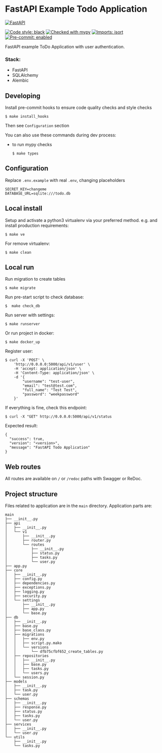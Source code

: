 FastAPI Example Todo Application
====================

[![FastAPI](https://img.shields.io/badge/FastAPI-005571?style=for-the-badge&logo=fastapi)](https://github.com/tiangolo/fastapi)

[![Code style: black](https://img.shields.io/badge/code%20style-black-000000.svg)](https://github.com/psf/black)
[![Checked with mypy](http://www.mypy-lang.org/static/mypy_badge.svg)](http://mypy-lang.org/)
[![Imports: isort](https://img.shields.io/badge/%20imports-isort-%231674b1?style=flat&labelColor=ef8336)](https://pycqa.github.io/isort/)
[![Pre-commit: enabled](https://img.shields.io/badge/pre--commit-enabled-brightgreen?logo=pre-commit&logoColor=white&style=flat)](https://github.com/pre-commit/pre-commit)

FastAPI example ToDo Application with user authentication.

### Stack:
- FastAPI
- SQLAlchemy
- Alembic

Developing
-----------

Install pre-commit hooks to ensure code quality checks and style checks


    $ make install_hooks

Then see `Configuration` section

You can also use these commands during dev process:

- to run mypy checks


      $ make types

Configuration
--------------

Replace `.env.example` with real `.env`, changing placeholders

```
SECRET_KEY=changeme
DATABASE_URL=sqlite:///todo.db
```

Local install
-------------

Setup and activate a python3 virtualenv via your preferred method. e.g. and install production requirements:

    $ make ve

For remove virtualenv:

    $ make clean


Local run
-------------
Run migration to create tables

    $ make migrate

Run pre-start script to check database:

    $  make check_db

Run server with settings:

    $ make runserver

Or run project in docker:

    $ make docker_up

Register user:

    $ curl -X 'POST' \
        'http://0.0.0.0:5000/api/v1/user' \
        -H 'accept: application/json' \
        -H 'Content-Type: application/json' \
        -d '{
            "username": "test-user",
            "email": "test@test.com",
            "full_name": "Test Test",
            "password": "weekpassword"
        }'

If everything is fine, check this endpoint:

    $ curl -X "GET" http://0.0.0.0:5000/api/v1/status

Expected result:

```
{
  "success": true,
  "version": "<version>",
  "message": "FastAPI Todo Application"
}
```


Web routes
----------
All routes are available on ``/`` or ``/redoc`` paths with Swagger or ReDoc.


Project structure
-----------------
Files related to application are in the ``main`` directory.
Application parts are:
```text
main
├── __init__.py
├── api
│   ├── __init__.py
│   └── v1
│       ├── __init__.py
│       ├── router.py
│       └── routes
│           ├── __init__.py
│           ├── status.py
│           ├── tasks.py
│           └── user.py
├── app.py
├── core
│   ├── __init__.py
│   ├── config.py
│   ├── dependencies.py
│   ├── exceptions.py
│   ├── logging.py
│   ├── security.py
│   └── settings
│       ├── __init__.py
│       ├── app.py
│       └── base.py
├── db
│   ├── __init__.py
│   ├── base.py
│   ├── base_class.py
│   ├── migrations
│   │   ├── env.py
│   │   ├── script.py.mako
│   │   └── versions
│   │       └── dfb75cfbf652_create_tables.py
│   ├── repositories
│   │   ├── __init__.py
│   │   ├── base.py
│   │   ├── tasks.py
│   │   └── users.py
│   └── session.py
├── models
│   ├── __init__.py
│   ├── task.py
│   └── user.py
├── schemas
│   ├── __init__.py
│   ├── response.py
│   ├── status.py
│   ├── tasks.py
│   └── user.py
├── services
│   ├── __init__.py
│   └── user.py
└── utils
    ├── __init__.py
    └── tasks.py

```
